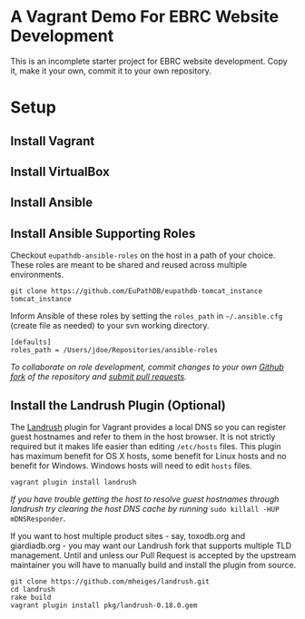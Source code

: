 A Vagrant Demo For EBRC Website Development
===========================================

This is an incomplete starter project for EBRC website development. Copy it, make it your own, commit it to your own repository.

Setup
=====

Install Vagrant
---------------


Install VirtualBox
------------------


Install Ansible
---------------


Install Ansible Supporting Roles
--------------------------------


Checkout `eupathdb-ansible-roles` on the host in a path of your choice. These roles are meant to be shared and reused across multiple environments.

    git clone https://github.com/EuPathDB/eupathdb-tomcat_instance tomcat_instance

Inform Ansible of these roles by setting the `roles_path` in `~/.ansible.cfg` (create file as needed) to your svn working directory.

    [defaults] 
    roles_path = /Users/jdoe/Repositories/ansible-roles

_To collaborate on role development, commit changes to your own [Github fork](https://help.github.com/articles/fork-a-repo/) of the repository and [submit pull requests](https://help.github.com/articles/using-pull-requests/)._

Install the Landrush Plugin (Optional)
--------------------------------------

The [Landrush](https://github.com/phinze/landrush) plugin for Vagrant provides a local DNS so you can register guest hostnames and refer to them in the host browser. It is not strictly required but it makes life easier than editing `/etc/hosts` files. This plugin has maximum benefit for OS X hosts, some benefit for Linux hosts and no benefit for Windows. Windows hosts will need to edit `hosts` files.

    vagrant plugin install landrush

_If you have trouble getting the host to resolve guest hostnames through landrush try clearing the host DNS cache by running_ `sudo killall -HUP mDNSResponder`.

If you want to host multiple product sites - say, toxodb.org and giardiadb.org - you may want our Landrush fork that supports multiple TLD management. Until and unless our Pull Request is accepted by the upstream maintainer you will have to manually build and install the plugin from source.

    git clone https://github.com/mheiges/landrush.git
    cd landrush
    rake build
    vagrant plugin install pkg/landrush-0.18.0.gem


